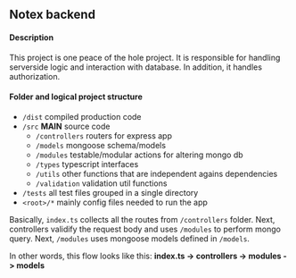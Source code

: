 ## Notex backend

#### Description

This project is one peace of the hole project. It is responsible for handling serverside logic and interaction with database. In addition, it handles authorization.

#### Folder and logical project structure

-   `/dist` compiled production code
-   `/src` **MAIN** source code
    -   `/controllers` routers for express app
    -   `/models` mongoose schema/models
    -   `/modules` testable/modular actions for altering mongo db
    -   `/types` typescript interfaces
    -   `/utils` other functions that are independent agains dependencies
    -   `/validation` validation util functions
-   `/tests` all test files grouped in a single directory
-   `<root>/*` mainly config files needed to run the app

Basically, `index.ts` collects all the routes from `/controllers` folder. Next, controllers validify the request body and uses `/modules` to perform mongo query. Next, `/modules` uses mongoose models defined in `/models`.

In other words, this flow looks like this:
**index.ts -> controllers -> modules -> models**
